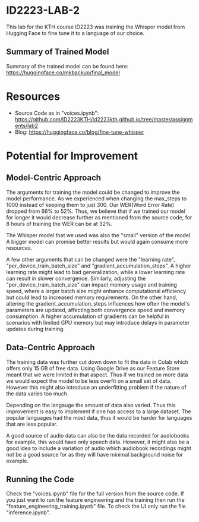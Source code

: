 # ID2223-LAB-2

This lab for the KTH course ID2223 was training the Whisper model from Hugging Face to fine tune it to a language of our choice. 

## Summary of Trained Model

Summary of the trained model can be found here: https://huggingface.co/mkbackup/final_model

# Resources

- Source Code as in "voices.ipynb": https://github.com/ID2223KTH/id2223kth.github.io/tree/master/assignments/lab2
- Blog: https://huggingface.co/blog/fine-tune-whisper

# Potential for Improvement

## Model-Centric Approach

The arguments for training the model could be changed to improve the model performance. As we experienced when changing the max_steps to 1000 instead of keeping them to just 300. Our WER(Word Error Rate) dropped from 66% to 52%. Thus, we believe that if we trained our model for longer it would decrease further as mentioned from the source code, for 8 hours of training the WER can be at 32%. 

The Whisper model that we used was also the "small" version of the model. A bigger model can promise better results but would again consume more resources. 

A few other arguments that can be changed were the "learning rate", "per_device_train_batch_size" and "gradient_accumulation_steps". A higher learning rate might lead to bad generalization, while a lower learning rate can result in slower convergence. Similarly, adjusting the "per_device_train_batch_size" can impact memory usage and training speed, where a larger batch size might enhance computational efficiency but could lead to increased memory requirements. On the other hand, altering the gradient_accumulation_steps influences how often the model's parameters are updated, affecting both convergence speed and memory consumption. A higher accumulation of gradients can be helpful in scenarios with limited GPU memory but may introduce delays in parameter updates during training.  

## Data-Centric Approach

The training data was further cut down down to fit the data in Colab which offers only 15 GB of free data. Using Google Drive as our Feature Store meant that we were limited in that aspect. Thus if we trained on more data we would expect the model to be less overfit on a small set of data. However this might also introduce an underfitting problem if the nature of the data varies too much.

Depending on the langauge the amount of data also varied. Thus this improvement is easy to implement if one has access to a large dataset. The popular languages had the most data, thus it would be harder for languages that are less popular. 

A good source of audio data can also be the data recorded for audiobooks for example, this would have only speech data. However, it might also be a good idea to include a variation of audio which audiobook recordings might not be a good source for as they will have minimal background noise for example.  

## Running the Code

Check the "voices.ipynb" file for the full version from the source code. If you just want to run the feature engineering and the training then run the "feature_engineering_training.ipynb" file. To check the UI only run the file "inference.ipynb".
